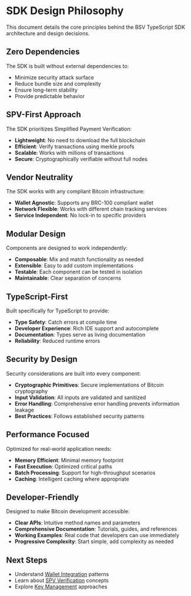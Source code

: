 # SDK Design Philosophy

This document details the core principles behind the BSV TypeScript SDK architecture and design decisions.

## Zero Dependencies

The SDK is built without external dependencies to:

- Minimize security attack surface
- Reduce bundle size and complexity
- Ensure long-term stability
- Provide predictable behavior

## SPV-First Approach

The SDK prioritizes Simplified Payment Verification:

- **Lightweight**: No need to download the full blockchain
- **Efficient**: Verify transactions using merkle proofs
- **Scalable**: Works with millions of transactions
- **Secure**: Cryptographically verifiable without full nodes

## Vendor Neutrality

The SDK works with any compliant Bitcoin infrastructure:

- **Wallet Agnostic**: Supports any BRC-100 compliant wallet
- **Network Flexible**: Works with different chain tracking services
- **Service Independent**: No lock-in to specific providers

## Modular Design

Components are designed to work independently:

- **Composable**: Mix and match functionality as needed
- **Extensible**: Easy to add custom implementations
- **Testable**: Each component can be tested in isolation
- **Maintainable**: Clear separation of concerns

## TypeScript-First

Built specifically for TypeScript to provide:

- **Type Safety**: Catch errors at compile time
- **Developer Experience**: Rich IDE support and autocomplete
- **Documentation**: Types serve as living documentation
- **Reliability**: Reduced runtime errors

## Security by Design

Security considerations are built into every component:

- **Cryptographic Primitives**: Secure implementations of Bitcoin cryptography
- **Input Validation**: All inputs are validated and sanitized
- **Error Handling**: Comprehensive error handling prevents information leakage
- **Best Practices**: Follows established security patterns

## Performance Focused

Optimized for real-world application needs:

- **Memory Efficient**: Minimal memory footprint
- **Fast Execution**: Optimized critical paths
- **Batch Processing**: Support for high-throughput scenarios
- **Caching**: Intelligent caching where appropriate

## Developer-Friendly

Designed to make Bitcoin development accessible:

- **Clear APIs**: Intuitive method names and parameters
- **Comprehensive Documentation**: Tutorials, guides, and references
- **Working Examples**: Real code that developers can use immediately
- **Progressive Complexity**: Start simple, add complexity as needed

## Next Steps

- Understand [Wallet Integration](./wallet-integration.md) patterns
- Learn about [SPV Verification](./spv-verification.md) concepts
- Explore [Key Management](./key-management.md) approaches
